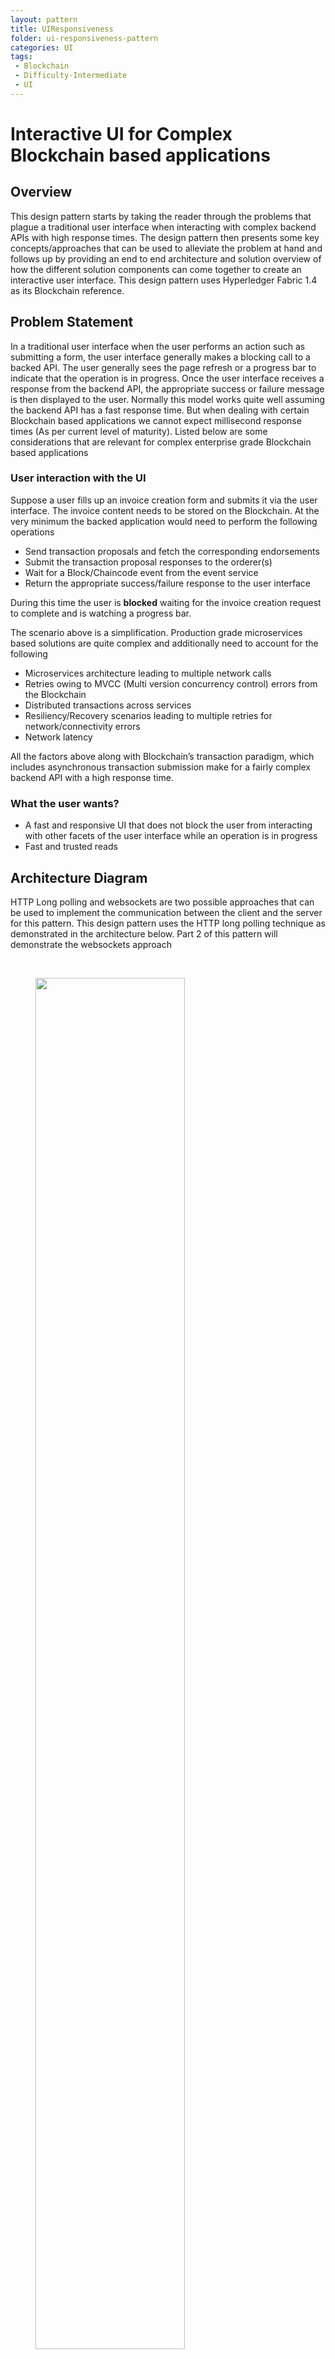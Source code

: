 ```yaml
---
layout: pattern
title: UIResponsiveness
folder: ui-responsiveness-pattern
categories: UI
tags:
 - Blockchain
 - Difficulty-Intermediate
 - UI
---
```


# Interactive UI for Complex Blockchain based applications

## Overview

This design pattern starts by taking the reader through the problems that plague a traditional user interface when interacting with complex backend APIs with high response times. The design pattern then presents some key concepts/approaches that can be used to alleviate the problem at hand and follows up by providing an end to end architecture and solution overview of how the different solution components can come together to create an interactive user interface. This design pattern uses Hyperledger Fabric 1.4 as its Blockchain reference.


## Problem Statement

In a traditional user interface when the user performs an action such as submitting a form, the user interface generally makes a blocking call to a backed API. The user generally sees the page refresh or a progress bar to indicate that the operation is in progress. Once the user interface receives a response from the backend API, the appropriate success or failure message is then displayed to the user. Normally this model works quite well assuming the backend API has a fast response time. But when dealing with certain Blockchain based applications we cannot expect millisecond response times (As per current level of maturity). Listed below are some considerations that are relevant for complex enterprise grade Blockchain based applications

### User interaction with the UI
Suppose a user fills up an invoice creation form and submits it via the user interface. The invoice content needs to be stored on the Blockchain. At the very minimum the backed application would need to perform the following operations 
* Send transaction proposals and fetch the corresponding endorsements
* Submit the transaction proposal responses to the orderer(s)
* Wait for a Block/Chaincode event from the event service
* Return the appropriate success/failure response to the user interface

During this time the user is <strong>blocked</strong> waiting for the invoice creation request to complete and is watching a progress bar.

The scenario above is a simplification. Production grade microservices based solutions are quite complex and additionally need to account for the following
* Microservices architecture leading to multiple network calls
* Retries owing to MVCC (Multi version concurrency control) errors from the Blockchain
* Distributed transactions across services
* Resiliency/Recovery scenarios leading to multiple retries for network/connectivity errors
* Network latency

All the factors above along with Blockchain’s transaction paradigm, which includes asynchronous transaction submission make for a fairly complex backend API with a high response time.

### What the user wants?
* A fast and responsive UI that does not block the user from interacting with other facets of the user interface while an operation is in progress
* Fast and trusted reads


## Architecture Diagram

HTTP Long polling and websockets are two possible approaches that can be used to implement the communication between the client and the server for this pattern. This design pattern uses the HTTP long polling technique as demonstrated in the architecture below. Part 2 of this pattern will demonstrate the websockets approach

&ensp;

<figure>
<html>
<head>
<meta name="viewport" content="width=device-width, initial-scale=1">
</head>
<body>


<img src="./images/fig1.png" style="width:75%;">

</body>
</html>
<figcaption>Fig.1</figcaption>
</figure>

&ensp;

The architecture above covers one possible approach for designing a distributed application that talks to Blockchain and caters to user interface requests. The next section will dive deeper into each of the components.


## Solution

### User Interface

This design pattern will take the example of a web based user interface.
* **SPA (Single Page Application)** with client side MVC: This is a pretty standard way of architecting user interfaces nowadays. Angular JS is a popular framework that is used by UI developers to implement client side MVC pattern. This ensures the burden of view generation is now on the client browser and simplifies the backend APIs to concern itself purely with the data.

* **AJAX**: Asynchronous JavaScript. Again, this is a fairly standard technique used by the client to fetch information from the server in an asynchronous manner in the background. The user can continue to interact with the user interface in the meantime as the entire page need not be refreshed

* **Non-Blocking UI**: The user should not be blocked and made to stare at a progress bar while a request is being processed by the backend APIs. API calls with high response times such as

    * Writes to the Blockchain
    * File uploads etc

Should be asynchronous so as to respond to the client immediately with transaction/request information for further reconciliation

&ensp;

<figure>
<html>
<head>
<meta name="viewport" content="width=device-width, initial-scale=1">
</head>
<body>


<img src="./images/fig2.png" style="width:75%;">

</body>
</html>
<figcaption>Fig.2</figcaption>
</figure>

&ensp;

Asynchronous Backend API
In order to implement a non-blocking user interface the backend data APIs need to support asynchronous request execution. The sequence diagram below captures the interaction between the user interface and the server side data APIs


&ensp;

<html>
<head>
<meta name="viewport" content="width=device-width, initial-scale=1">
</head>
<body>


<img src="./images/fig3.png" style="width:75%;">

</body>
</html>

&ensp;

<ol>
<li>The user fills up and submits an invoice generation form in the user interface</li>
<li>The user interface sends an AJAX request to the server side REST APIs</li>
<li>The REST API receives the request and performs some basic validations. If the validations were successful the API responds back with a HTTP 202 Accepted response. This response also contains a transactionId. This indicates that the server has accepted the request and is processing it.</li>
<li>The user interface on receiving this response from the server can immediately notify the user that the request for invoice generation is in progress and that the user would be notified once it completes. In the meantime the user is free to interact with the user interface for any other tasks</li>
<li>The user interface now starts polling the server transaction API endpoint with the transactionId as a query parameter</li><strong>(GET ../transactions?transactionId=tx123)</strong>

<li>The server’s transaction API receives this request and starts polling its transaction store for the status of this transaction. The server keeps the connection open till the transaction status has reached a terminal state (Completed/Failed) or if a timeout has occurred. Once the transaction reaches terminal state or timeout occurs the server responds back to the client with the appropriate transaction information, including status. This is essentially long polling</li>
<li>If the user interface receives a transaction failed/completed status from the API then the user interface can notify the user that the invoice has been committed on the Blockchain or in case of failure recommend the appropriate next action</li>
<li>In case the transaction status received from the API still says <strong>InProgress</strong> then the user interface can continue to poll the transaction API endpoint till a terminal state is reached or the user interface decides to give up. </li>
<li>If user interface has exhausted all of its polling attempts and the transaction is still <strong>InProgress</strong> then the user interface could stop polling and wait for the transaction information to be fetched as a part of a user triggered action such as <strong>Get All Invoices</strong> or <strong>View pending invoices</strong> etc</li>
</ol>

For a deeper understanding of how to design an asynchronous RESTful API that talks to Blockchain please refer the design pattern for Asynchronous API **link to pattern**

For a deeper understanding of and code samples for Long polling please refer to the Asynchronous API design pattern <link to pattern>

### Off Chain storage

An off chain storage can help reduce the query calls to Blockchain and also provide richer search capabilities and faster reads. By leveraging the off chain storage the API can get data to the client quicker, hence improving the responsiveness of the UI and subsequently user experience.

### Considerations

* The off chain storage should be distributed and scoped to a distributed application stack and not centralized
* The off chain storage can be used to store all outgoing transactions from the corresponding application stack
* The off chain storage can be synced with the Blockchain via a secure sync event service and replicate the data that exists on Blockchain (transactions submitted by other application stacks)
* All reads via the corresponding application’s stack can now go directly to the off chain storage rather than Blockchain


## Usage/Examples

&ensp;

<html>
<head>
<meta name="viewport" content="width=device-width, initial-scale=1">
</head>
<body>


<img src="./images/nonBlocking_images/blockingui-black.png" style="width:75%;">

</body>
</html>

&ensp;

&ensp;

<html>
<head>
<meta name="viewport" content="width=device-width, initial-scale=1">
</head>
<body>


<img src="./images/nonBlocking_images/screen_1.png" style="width:75%;">

</body>
</html>

&ensp;

&ensp;

<html>
<head>
<meta name="viewport" content="width=device-width, initial-scale=1">
</head>
<body>


<img src="./images/nonBlocking_images/screen_2.png" style="width:75%;">

</body>
</html>

&ensp;

&ensp;

<html>
<head>
<meta name="viewport" content="width=device-width, initial-scale=1">
</head>
<body>


<img src="./images/nonBlocking_images/screen_3.png" style="width:75%;">

</body>
</html>

&ensp;

&ensp;

<html>
<head>
<meta name="viewport" content="width=device-width, initial-scale=1">
</head>
<body>


<img src="./images/nonBlocking_images/screen_4.png" style="width:75%;">

</body>
</html>

&ensp;

&ensp;

<html>
<head>
<meta name="viewport" content="width=device-width, initial-scale=1">
</head>
<body>


<img src="./images/nonBlocking_images/screen_5.png" style="width:75%;">

</body>
</html>

&ensp;

&ensp;

<html>
<head>
<meta name="viewport" content="width=device-width, initial-scale=1">
</head>
<body>


<img src="./images/nonBlocking_images/non-blockingui-black.png" style="width:75%;">

</body>
</html>

&ensp;

&ensp;

<html>
<head>
<meta name="viewport" content="width=device-width, initial-scale=1">
</head>
<body>


<img src="./images/nonBlocking_images/screen_6.png" style="width:75%;">

</body>
</html>

&ensp;

&ensp;

<html>
<head>
<meta name="viewport" content="width=device-width, initial-scale=1">
</head>
<body>


<img src="./images/nonBlocking_images/screen_7.png" style="width:75%;">

</body>
</html>

&ensp;

&ensp;

<html>
<head>
<meta name="viewport" content="width=device-width, initial-scale=1">
</head>
<body>


<img src="./images/nonBlocking_images/screen_8.png" style="width:75%;">

</body>
</html>

&ensp;

&ensp;

<html>
<head>
<meta name="viewport" content="width=device-width, initial-scale=1">
</head>
<body>


<img src="./images/nonBlocking_images/screen_9.png" style="width:75%;">

</body>
</html>

&ensp;

&ensp;

<html>
<head>
<meta name="viewport" content="width=device-width, initial-scale=1">
</head>
<body>


<img src="./images/nonBlocking_images/screen_10.png" style="width:75%;">

</body>
</html>

&ensp;
### Example Implementations


